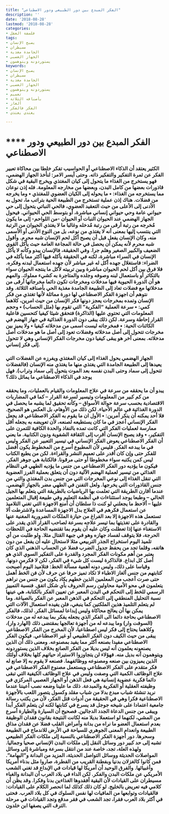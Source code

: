 ```yaml
---
title: "الفكر المبدع بين دور الطبيعي ودور الاصطناعي"
description: ''
date: '2018-08-28'
lastmod: '2018-08-28'
categories:
- فلسفة العقل
tags:
- يصبح الإنسان
- مسيطران
- الجامدة مغذية
- الجهاز العصبي
- يستوردونه ويتوهمون
keywords:
- يصبح الإنسان
- مسيطران
- الجامدة مغذية
- الجهاز العصبي
- يستوردونه ويتوهمون
- تعميم
- بأصنافه الثلاثة
- ألغاز
- الفكر فالفكر
- يغتذي يغتذي

---
```

# **** **الفكر المبدع بين دور الطبيعي ودور الاصطناعي**

### الكثير يعتقد أن الذكاء الاصطناعي أو الحواسيب تفكر خلطا بين محاكاة تعبير الفكر عن ثمرة التفكير والتفكير ذاته. وحتى أيسر الامر: لنأخذ الجهاز الهضمي، فهو يستخرج من الغذاء ما يتحول إلى كيان المغتذي ويخرج البقية في شكل قاذورات بعضها من كامل البدن، وبعضها من مخارجه المعلومة. فله إذن نوعان مما يستخرجه من الغذاء: • ما يحوله إلى الكيان العضوي للمغتذي • وما يخرجه من فضلات. هناك إذن عملية تستخرج من الطبيعة الحية بتراتب ما، تحول به الأدنى إلى الأعلى من حيث التعقيد العضوي، فالحي النباتي يتحول إلى حي حيواني عامة وحي حيواني إنساني مباشرة، أو بتوسط الحي الحيواني. فيحول الجهاز الهضمي عند الحيوان النبات أو الحيوان -من اللواحم- إلى ما يكون مُخرجه من رتبة أرقى من رتبة مُدخله وغالبا ما لا يغتذي الحيوان من الرتبة التي ينتسب إليها بمعنى أنه لا يغتذي من نوعه، بل من النوع الأدنى أو الأسمى منه، وكان الإنسان يفعل قبل أن يصبح أكل لحم الإنسان شبه محرم. وأقول شبه محرم لأنه يمكن أن يحصل في حالة المجاعة العامة حيث يأكل القوي الضعيف والكبير الصغير وهلم جرا. وفي الحقيقة، فالإنسان يبدو وكأنه لا يأكل الإنسان في السراء مباشرة، لكنه في الحقيقة يأكله فيها أكثر مما يأكله في الضراء: فاستغلال جهده أكل له غير مباشر لأن جهده استعمال لبدنه وفكره. فلا فرق بين أكل لحم الحيوان مباشرة وبين تربيته لأكل ما ينتجه الحيوان سواء بالتكاثر أو باستعمال لبنه وصوفه وجلده والمتاجرة به كشيء مملوك. والمهم هو أن الدورة الحيوية فيها مدخلات ومخرجات تكون دائما مخرجاتها أرقى من مدخلاتها مع فضلات تعاد إلى الطبيعة الجامدة مغذية الحي بأصنافه الثلاثة. وقد نتوهم أن اجهزة الفكر الاصطناعي لها دورة مماثلة لأنها تغتذي من فكر الإنسان وتمده بمخرجات يعجز دونها فكر الإنسان من حيث امرين، كلاهما كمي: • سرعة العملية “الفكرية” التي تقوم بها (مثل الحساب) • وحجم المعلومات التي تحتوي عليها (الذاكرة) فتحقق شيئا كيفيا كتحسين فاعلية القرار إحاطة وسرعة. لكن ذلك يبقى دون الدورة الغذائية في جهاز الهضم في الكائنات الحية: • فمخرجاته ليست أسمى من مدخلاته كيفيا • ولا يميز بين مخرجات تتحول إلى أصل مدخلاته وفضلات تعود إلى أصل ما هو مدخلات أصل مدخلاته. بمعنى آخر هو يبقى كيفيا دون مخرجات الفكر الإنساني وهي لا تتحول إلى فكر إنساني.

### الجهاز الهضمي يحول الغذاء إلى كيان المغتذي ويفرزه عن الفضلات التي يعيدها إلى الطبيعة الجامدة التي يغتذي منها ما يغتذي منه الإنسان (فالفضلات تتحول إلى سماد وحتى البدن نفسه بعد الموت يتحول إلى سماد وتراب). فهل يوجد في الذكاء الاصطناعي ما يماثل ذلك؟

### يبدو أن ما يحققه من سرعة في علاج المعلومات والقيام بالعمليات، وما يحققه من كم كبير من المعلومات وتيسير لسرعة القرار – كما في المضاربات الاقتصادية بحسب سرعة حوالة الأسواق – وكأنه تحقيق لما يشبه ما يحصل في الدورة الغذائية في عالم الأحياء. لكن ذلك من الأوهام، بل العكس هو الصحيح. فلا أحد يمكنه أن ينكر أمرين: • الأول ان ما يقوم به الفكر الاصطناعي قد يجعل الفكر الإنساني أعجز في ما كان يستطيعه لصنعه، لأن تعويضه به يجعله أقل ممارسة لعمليات الفكر التي كانت تمده بالنفاذ والحدة الكافية للتمرن على التفكير، • وقد يصبح الإنسان أقرب إلى الثقافة الشفوية ودون الكتابية. ما يعني أن الفكر الاصطناعي يعوض الفكر الإنساني في تيسير التعبير عن الفكر وليس في ما يبدعه الفكر. فليس لأن المطبوع أسرع من المخطوط يكون أفضل للفكر حتى وإن كان أقدر على تعميم النشر والقراءة. لكن من يطبع الكتاب ليس كمن يكتبه سواء مخطوطا أو حتى مرقونا. فالكتابة هي جوهر الفكر. فيكون ما يؤديه دور الفكر الاصطناعي من جنس ما يؤديه الطهي في النظام الغذائي من تيسير لعملية الهضم الآلية دون أن يتعلق بعملية الفرز العضوية التي تنقل الغذاء إلى نوعي المخرجات التي من جنس بدن المغتذي والتي من جنس القاذورات التي يخرجها. ولعل التفنن في الطهي مضر بالجهاز الهضمي. عندما أقارن الطريقة التي تعلمت بها الرياضيات بالطريقة التي يتعلم بها الجيل الحالي – وطبعا يوجد استثناءات في أنظمة التعليم وفي طبيعة إقبال المتعلمين عليها – ألاحظ ما يجعلني لو كنت ذا سلطان أن أمنع الاجهزة التي تغني التلاميذ عن استعمال فكرهم في العلاج بدل الاجهزة المساعدة ولاشترطت ألا تستعمل هذه الاجهزة إلا بعد الفراغ من حيازة الملكات الضرورية المغنية عنها والقادرة على تغذيتها بما تيسر علاجه بسرعة لصاحب القرار الذي يقدر على الاستغناء عنها إذا تعطلت وكان عليه أن يقوم بما تقتضيه الحاجة في اللحظات الحرجة، فلا يتوقف لفساد جهازه وهو في جبهة القتال مثلا. ولو طلبت من أي تلميذ اليوم استخراج الجذر التربيعي مثلا لاستحال عليه أن يفعل من دون هاتفه، وقلما تجد من يحفظ جدول الضرب فضلا عن الحساب الذهني الذي كان يعتبر من أهم مكونات الفكر المجرد والقدرة على التفكير السوي الذي هو أصل كل ابداع. فالذاكرة ليست كل شيء في الفكر، لكن لا فكرمن دونها. وقياسا على ذلك، وليس دونه أهمية مسألة الخط: فتلاميذ اليوم أصبحت كتابتهم من جنس ألغاز الاطباء لا تكاد تميز حرفا عن حرف لأن فن الخط أهمل حتى صرت أعجب من المعلمين الذين خطهم يكاد يكون من جنس من نراهم يتعلمون في محو الأمية محاولين رسم الحروف بأي شكل اتفق. فنسبة التمييز الرسمي للخط إلى التحكم في البدن المعبر عن تعيين الفكر بالكتابة، هي عينها نسبة التحليل المنطقي إلى التحكم في الذهن المعبر عن الفكر بالصياغة. وما لم يتعلم التلميذ هذين الملكتين كما ينبغي، فلن يفيده استعمال الآلات التي يمكن بها أن يعالج محاكاة وليس إبداعا لمسائل الفكر. لذلك، فالفكر الاصطناعي بحاجة دائما الى الفكر الذي يجعله يفكر بما يبدعه له من مدخلات (السوفت وار) وما يبدعه له من أجهزة تعالجها بمقتضى ذلك (الهارد وار)، وكلاهما يحتاج إلى فكر ليس اصطناعيا، لأن المخرج من الفكر الاصطناعي يبقى من حيث الكيف دون الفكر الطبيعي أو غير الاصطناعي. فيكون الفكر الاصطناعي مفيدا بصنعه أكثر مما يفيد بمصنوعه. ومعنى ذلك أن الذين يصنعونه يعلمون أنه ليس بديلا من الفكر الصانع بخلاف الذين يستوردونه ويتوهمون أنه بديل منه. فهؤلاء لن يتجاوزوا الاستيراد حياتهم كلها بخلاف أولئك الذين يميزون بين صنعه ومصنوعه ووظائفهما. فصنعه لا يقوم به إلا صانع له فكر متقدم على الفكر الاصطناعي ويستعمل مصنوع الفكر الاصطناعي في علاج الوظائف الكمية التي وصفت وليس في علاج الوظائف الكيفية التي تبقى دائما فكرية عضوية إنسانية هي فعل الذهن أو الجهاز العصبي المركزي في وظيفته العقلية أو الفكرية والمبدعة. ذلك ما علينا وضعه نصب أعيننا عندما نريد تنشئة شباب مبدع بدلا من شباب مقلد وكسول يتصور اللعب بالأجهزة الاصطناعية فكرا وهي في الحقيقة من أدوات قتل الفكر، لأن من يكتب رسالة جامعية اعتمادا على شيخه جوجل قد يسرع في كتابتها لكنه لن يتعلم الفكر أبدا ويبقى من جنس الدعاة الجدد الدجالين. فصحيح أن السيارة والطيارة أسرع من المشي، لكنهما لو استعملا بديلا منه لكانت النتيجة بقانون فقدان الوظيفة بعدم استعمال العضو ما نراه من بدانة وأمراض القلب فضلا عن فقدان مذاق الطبيعة وانعدام المعنى الجوهري للسياحة في الأرض للاندماج في الطبيعة وسحرها. دور أجهزة الفكر الاصطناعي بالنسبة إلى ملكات الفكر الطبيعي تشبه إلى حد كبير دور وسائل النقل إلى ملكات البدن الإنساني صحيا وجماليا. ولهذه العلة، تجد، خاصة عند من انتقل بسرعة ومباشرة إلى وسائل المواصلات الحديثة ووسائل التواصل الحديثة، المزيد من البدانة و”البهامة”. فمن كانوا كالغزلان بدنيا وبفطنة القريب من الفطرة، صاروا مثل بدناء أمريكا وأغبيائها. والفرق الوحيد أن أمريكا لها قيادات في الإبداع قد تغني الشعب الأمريكي عن ملكات البدن والفكر. لكن الداء في بلاد العرب أن البدانة والغباء مسيطران على القيادات لأن البقية أفقدوها الغذاءين بدنا وفكرا. وقد يظن أن كلامي فيه تعريض بالخليج. لو كان ذلك كذلك لما انحصر الكلام على القيادات: فالقيادات وتوابعها من المافيات لها نفس السلوك في كل بلاد العرب. فحتى في أكثر بلاد العرب فقرا، تجد الشعب في فقر مدقع وتجد القيادات في مرحلة الترف التي يصفها ابن خلدون.

###